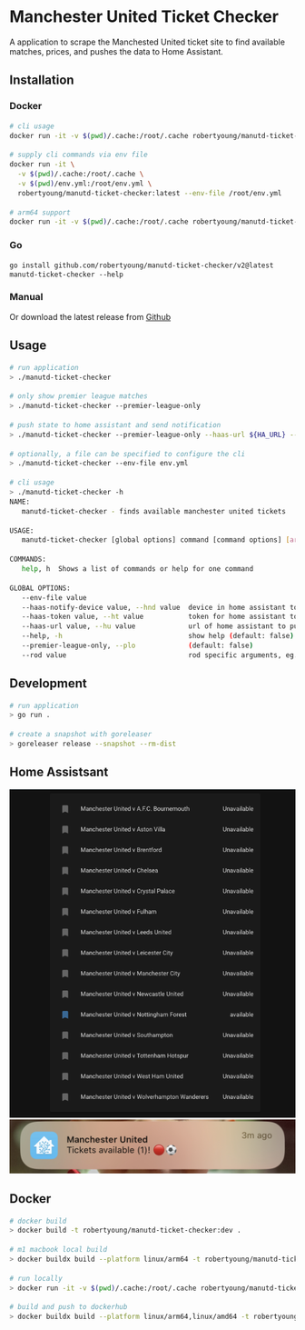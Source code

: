 # Manchester United Ticket Checker

A application to scrape the Manchested United ticket site to find available matches, prices, and pushes the data to Home Assistant.

## Installation 

### Docker

```sh
# cli usage
docker run -it -v $(pwd)/.cache:/root/.cache robertyoung/manutd-ticket-checker:latest --help

# supply cli commands via env file
docker run -it \
  -v $(pwd)/.cache:/root/.cache \
  -v $(pwd)/env.yml:/root/env.yml \
  robertyoung/manutd-ticket-checker:latest --env-file /root/env.yml

# arm64 support
docker run -it -v $(pwd)/.cache:/root/.cache robertyoung/manutd-ticket-checker:latest-arm64 --help
```

### Go

```
go install github.com/robertyoung/manutd-ticket-checker/v2@latest
manutd-ticket-checker --help
```

### Manual 

Or download the latest release from [Github](https://github.com/RobertYoung/manutd-ticket-checker/releases/latest)

## Usage

```sh
# run application
> ./manutd-ticket-checker

# only show premier league matches
> ./manutd-ticket-checker --premier-league-only

# push state to home assistant and send notification
> ./manutd-ticket-checker --premier-league-only --haas-url ${HA_URL} --haas-token ${HA_TOKEN}

# optionally, a file can be specified to configure the cli
> ./manutd-ticket-checker --env-file env.yml

# cli usage
> ./manutd-ticket-checker -h
NAME:
   manutd-ticket-checker - finds available manchester united tickets

USAGE:
   manutd-ticket-checker [global options] command [command options] [arguments...]

COMMANDS:
   help, h  Shows a list of commands or help for one command

GLOBAL OPTIONS:
   --env-file value
   --haas-notify-device value, --hnd value  device in home assistant to send the notification to
   --haas-token value, --ht value           token for home assistant to authenticate to the api
   --haas-url value, --hu value             url of home assistant to push state and messages to
   --help, -h                               show help (default: false)
   --premier-league-only, --plo             (default: false)
   --rod value                              rod specific arguments, eg. https://go-rod.github.io/#/get-started/README?id=slow-motion-and-visual-trace
```

## Development

```sh
# run application
> go run .

# create a snapshot with goreleaser
> goreleaser release --snapshot --rm-dist
```

## Home Assistsant

![Home Assistant Dashboard Example](/assets/img/haas_dashboard.png "Home Assistant Dashboard Example")
![Home Assistant Notification Example](/assets/img/haas_notification.jpeg "Home Assistant Notification Example")

## Docker

```sh
# docker build
> docker build -t robertyoung/manutd-ticket-checker:dev .

# m1 macbook local build
> docker buildx build --platform linux/arm64 -t robertyoung/manutd-ticket-checker:dev --load .

# run locally
> docker run -it -v $(pwd)/.cache:/root/.cache robertyoung/manutd-ticket-checker:dev

# build and push to dockerhub
> docker buildx build --platform linux/arm64,linux/amd64 -t robertyoung/manutd-ticket-checker:dev --push .
```